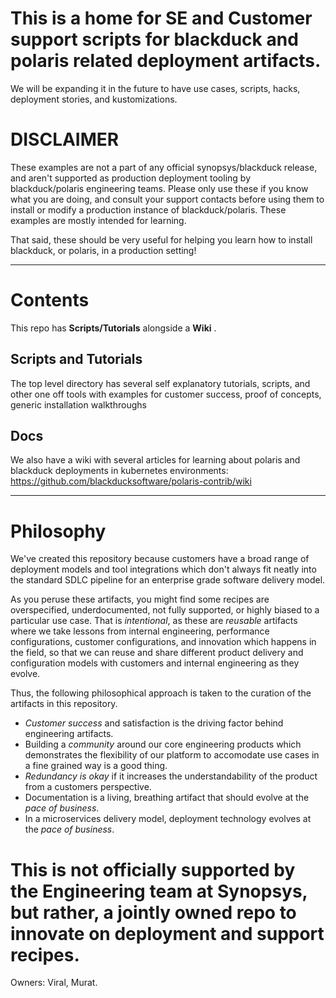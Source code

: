 # This is a home for SE and Customer support scripts for blackduck and polaris related deployment artifacts.

We will be expanding it in the future to have use cases, scripts, hacks, deployment stories, and kustomizations.

# DISCLAIMER

These examples are not a part of any official synopsys/blackduck release, and aren't supported as production
deployment tooling by blackduck/polaris engineering teams.  Please only use these if you know what you are doing, and consult your support contacts before using them  to install or modify a production instance of blackduck/polaris.  These examples are mostly intended for learning.

That said, these should be very useful for helping you learn how to install blackduck, or polaris, in a production setting!

-------------------------------------------


# Contents 

This repo has **Scripts/Tutorials** alongside a **Wiki** . 

## Scripts and Tutorials

The top level directory has several self explanatory tutorials, scripts, and other one off tools with examples for
customer success, proof of concepts, generic installation walkthroughs

## Docs

We also have a wiki with several articles for learning about polaris and blackduck deployments in kubernetes environments: 
https://github.com/blackducksoftware/polaris-contrib/wiki


-------------------------------------------

# Philosophy

We've created this repository because customers have a broad range of deployment models and tool integrations which don't always fit neatly into the standard SDLC pipeline for an enterprise grade software delivery model.

As you peruse these artifacts, you might find some recipes are overspecified, underdocumented, not fully supported, or highly biased to a particular use case.  That is *intentional*, as these are *reusable* artifacts where we take lessons from internal engineering, performance configurations, customer configurations, and innovation which happens in the field, so that we can reuse and share different product delivery and configuration models with customers and internal engineering as they evolve.

Thus, the following philosophical approach is taken to the curation of the artifacts in this repository.

- *Customer success* and satisfaction is the driving factor behind engineering artifacts.
- Building a *community* around our core engineering products which demonstrates the flexibility of our platform to accomodate use cases in a fine grained way is a good thing. 
- *Redundancy is okay* if it increases the understandability of the product from a customers perspective.
- Documentation is a living, breathing artifact that should evolve at the *pace of business*.
- In a microservices delivery model, deployment technology evolves at the *pace of business*.

# This is not officially supported by the Engineering team at Synopsys, but rather, a jointly owned repo to innovate on deployment and support recipes.

Owners: Viral, Murat.

